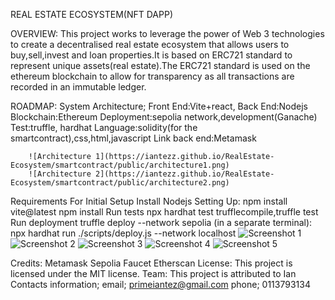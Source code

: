 REAL ESTATE ECOSYSTEM(NFT DAPP)

OVERVIEW:       This project works to leverage the power of Web 3 technologies to create a decentralised real estate ecosystem that allows users to buy,sell,invest and loan properties.It is based on ERC721 standard to represent unique assets(real estate).The ERC721 standard is used on the ethereum blockchain to allow for transparency as all transactions are recorded in an immutable ledger.

ROADMAP:
    System Architecture;
        Front End:Vite+react,
        Back End:Nodejs
        Blockchain:Ethereum
        Deployment:sepolia network,development(Ganache)
        Test:truffle, hardhat
        Language:solidity(for the smartcontract),css,html,javascript
        Link back end:Metamask

        ![Architecture 1](https://iantezz.github.io/RealEstate-Ecosystem/smartcontract/public/architecture1.png)
        ![Architecture 2](https://iantezz.github.io/RealEstate-Ecosystem/smartcontract/public/architecture2.png)

Requirements For Initial Setup
    Install Nodejs
Setting Up:
        npm install vite@latest
        npm install
Run tests
    npx hardhat test
    trufflecompile,truffle test
Run deployment
    truffle deploy --network sepolia
    (in a separate terminal): npx hardhat run ./scripts/deploy.js --network localhost
       ![Screenshot 1](https://iantezz.github.io/RealEstate-Ecosystem/smartcontract/public/abcs/screenshot1.png)
       ![Screenshot 2](https://iantezz.github.io/RealEstate-Ecosystem/smartcontract/public/abcs/screenshot2.png)
       ![Screenshot 3](https://iantezz.github.io/RealEstate-Ecosystem/smartcontract/public/abcs/screenshot3.png)
       ![Screenshot 4](https://iantezz.github.io/RealEstate-Ecosystem/smartcontract/public/abcs/screenshot4.png)
       ![Screenshot 5](https://iantezz.github.io/RealEstate-Ecosystem/smartcontract/public/abcs/screenshot5.png)


Credits:
    Metamask
    Sepolia Faucet
    Etherscan
License: 
    This project is licensed under the MIT license.
Team:
    This project is attributed to Ian
Contacts information;
    email; primeiantez@gmail.com
    phone; 0113793134